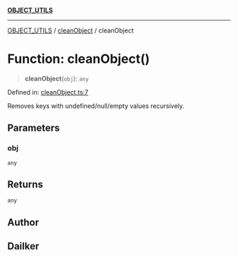 [**OBJECT_UTILS**](../../README.md)

***

[OBJECT_UTILS](../../README.md) / [cleanObject](../README.md) / cleanObject

# Function: cleanObject()

> **cleanObject**(`obj`): `any`

Defined in: [cleanObject.ts:7](https://github.com/dailker/everyutil/blob/0ec5ce08552e5059ec58e2975404aeb74a6202b1/src/object/cleanObject.ts#L7)

Removes keys with undefined/null/empty values recursively.

## Parameters

### obj

`any`

## Returns

`any`

## Author

## Dailker
